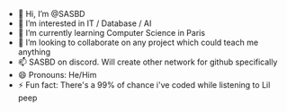 - 👋 Hi, I’m @SASBD
- 👀 I’m interested in IT / Database / AI
- 🌱 I’m currently learning Computer Science in Paris
- 💞️ I’m looking to collaborate on any project which could teach me anything
- 📫 SASBD on discord. Will create other network for github specifically
- 😄 Pronouns: He/Him
- ⚡ Fun fact: There's a 99% of chance i've coded while listening to Lil peep

<!---
SASBD/SASBD is a ✨ special ✨ repository because its `README.md` (this file) appears on your GitHub profile.
You can click the Preview link to take a look at your changes.
--->
